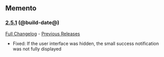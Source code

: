## Memento
### [2.5.1](https://github.com/diomsg-code/Memento/tree/2.5.1) (@build-date@)
[Full Changelog](https://github.com/diomsg-code/Memento/compare/2.5.0...2.5.1) - [Previous Releases](https://github.com/diomsg-code/Memento/releases)

- Fixed: If the user interface was hidden, the small success notification was not fully displayed
